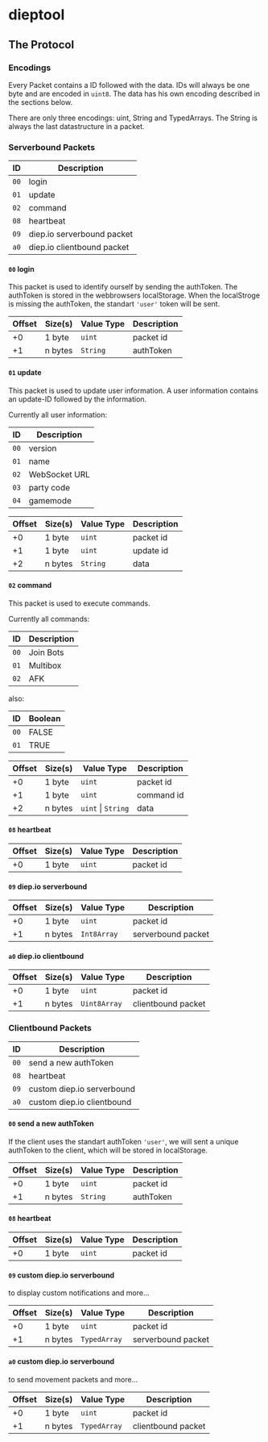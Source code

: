 # dieptool

## The Protocol

### Encodings

Every Packet contains a ID followed with the data.
IDs will always be one byte and are encoded in `uint8`.
The data has his own encoding described in the sections below.

There are only three encodings: uint, String and TypedArrays.
The String is always the last datastructure in a packet.

### Serverbound Packets

| ID   | Description                |
| ---- | -------------------------- |
| `00` | login                      |
| `01` | update                     |
| `02` | command                    |
| `08` | heartbeat                  |
| `09` | diep.io serverbound packet |
| `a0` | diep.io clientbound packet |

#### `00` login

This packet is used to identify ourself by sending the authToken. The authToken is stored in the webbrowsers localStorage. When the localStroge is missing the authToken, the standart `'user'` token will be sent.

| Offset | Size(s) | Value Type | Description |
| ------ | ------- | ---------- | ----------- |
| +0     | 1 byte  | `uint`     | packet id   |
| +1     | n bytes | `String`   | authToken   |

#### `01` update

This packet is used to update user information.
A user information contains an update-ID followed by the information.

Currently all user information:

| ID   | Description   |
| ---- | ------------- |
| `00` | version       |
| `01` | name          |
| `02` | WebSocket URL |
| `03` | party code    |
| `04` | gamemode      |

| Offset | Size(s) | Value Type | Description |
| ------ | ------- | ---------- | ----------- |
| +0     | 1 byte  | `uint`     | packet id   |
| +1     | 1 byte  | `uint`     | update id   |
| +2     | n bytes | `String`   | data        |

#### `02` command

This packet is used to execute commands.

Currently all commands:

| ID   | Description |
| ---- | ----------- |
| `00` | Join Bots   |
| `01` | Multibox    |
| `02` | AFK         |

also:

| ID   | Boolean |
| ---- | ------- |
| `00` | FALSE   |
| `01` | TRUE    |

| Offset | Size(s) | Value Type         | Description |
| ------ | ------- | ------------------ | ----------- |
| +0     | 1 byte  | `uint`             | packet id   |
| +1     | 1 byte  | `uint`             | command id  |
| +2     | n bytes | `uint` \| `String` | data        |

#### `08` heartbeat

| Offset | Size(s) | Value Type | Description |
| ------ | ------- | ---------- | ----------- |
| +0     | 1 byte  | `uint`     | packet id   |

#### `09` diep.io serverbound

| Offset | Size(s) | Value Type  | Description        |
| ------ | ------- | ----------- | ------------------ |
| +0     | 1 byte  | `uint`      | packet id          |
| +1     | n bytes | `Int8Array` | serverbound packet |

#### `a0` diep.io clientbound

| Offset | Size(s) | Value Type   | Description        |
| ------ | ------- | ------------ | ------------------ |
| +0     | 1 byte  | `uint`       | packet id          |
| +1     | n bytes | `Uint8Array` | clientbound packet |

### Clientbound Packets

| ID   | Description                |
| ---- | -------------------------- |
| `00` | send a new authToken       |
| `08` | heartbeat                  |
| `09` | custom diep.io serverbound |
| `a0` | custom diep.io clientbound |

#### `00` send a new authToken

If the client uses the standart authToken `'user'`, we will sent a unique authToken
to the client, which will be stored in localStorage.

| Offset | Size(s) | Value Type | Description |
| ------ | ------- | ---------- | ----------- |
| +0     | 1 byte  | `uint`     | packet id   |
| +1     | n bytes | `String`   | authToken   |

#### `08` heartbeat

| Offset | Size(s) | Value Type | Description |
| ------ | ------- | ---------- | ----------- |
| +0     | 1 byte  | `uint`     | packet id   |

#### `09` custom diep.io serverbound

to display custom notifications and more...

| Offset | Size(s) | Value Type   | Description        |
| ------ | ------- | ------------ | ------------------ |
| +0     | 1 byte  | `uint`       | packet id          |
| +1     | n bytes | `TypedArray` | serverbound packet |

#### `a0` custom diep.io serverbound

to send movement packets and more...

| Offset | Size(s) | Value Type   | Description        |
| ------ | ------- | ------------ | ------------------ |
| +0     | 1 byte  | `uint`       | packet id          |
| +1     | n bytes | `TypedArray` | clientbound packet |

